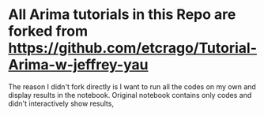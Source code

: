 # All Arima tutorials in this Repo are forked from https://github.com/etcrago/Tutorial-Arima-w-jeffrey-yau

The reason I didn't fork directly is I want to run all the codes on my own and display results in the notebook. Original notebook contains only codes and didn't interactively show results,


